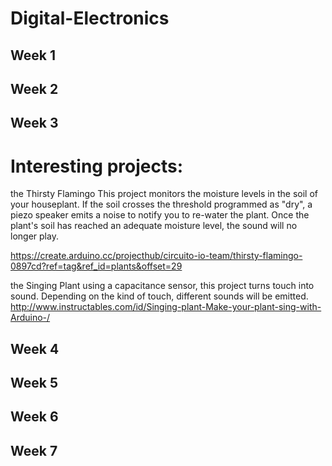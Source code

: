# Digital-Electronics

## Week 1

## Week 2

## Week 3

# Interesting projects:

the Thirsty Flamingo
This project monitors the moisture levels in the soil of your houseplant. If the soil crosses the threshold programmed as "dry", a piezo speaker emits a noise to notify you to re-water the plant. Once the plant's soil has reached an adequate moisture level, the sound will no longer play.

https://create.arduino.cc/projecthub/circuito-io-team/thirsty-flamingo-0897cd?ref=tag&ref_id=plants&offset=29

the Singing Plant
using a capacitance sensor, this project turns touch into sound. Depending on the kind of touch, different sounds will be emitted. 
http://www.instructables.com/id/Singing-plant-Make-your-plant-sing-with-Arduino-/



## Week 4

## Week 5

## Week 6

## Week 7
